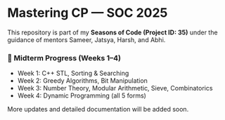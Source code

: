 # Mastering CP — SOC 2025

This repository is part of my **Seasons of Code (Project ID: 35)** under the guidance of mentors Sameer, Jatsya, Harsh, and Abhi.

### 📆 Midterm Progress (Weeks 1–4)
- Week 1: C++ STL, Sorting & Searching
- Week 2: Greedy Algorithms, Bit Manipulation
- Week 3: Number Theory, Modular Arithmetic, Sieve, Combinatorics
- Week 4: Dynamic Programming (all 5 forms)

More updates and detailed documentation will be added soon.


